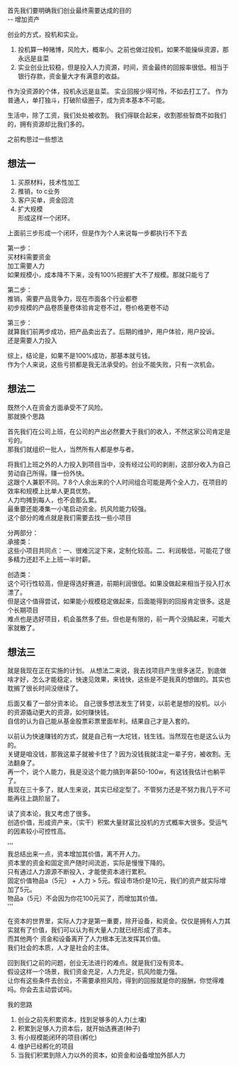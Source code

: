 首先我们要明确我们创业最终需要达成的目的  
-- 增加资产  

创业的方式，投机和实业。  
1. 投机算一种赌博，风险大，概率小。之前也做过投机，如果不能操纵资源，那永远是韭菜  
2. 实业创业比较稳，但是投入人力资源，时间，资金最终的回报率很低。相当于银行存款，资金量大才有满意的收益。  



作为没资源的个体，投机永远是韭菜。 实业回报少得可怜，不如去打工了。
作为普通人，单打独斗，打破阶级圈子，成为资本基本不可能。

生活中，除了工资，我们处处被收割。
我们得联合起来，收割那些智商不如我们的，拥有资源却比我们多的。


之前构思过一些想法  
## 想法一
1. 买原材料，技术性加工  
2. 推销，to c业务  
3. 客户买单，资金回流  
4. 扩大规模  
形成这样一个闭环。  

上面前三步形成一个闭环，但是作为个人来说每一步都执行不下去  

第一步：  
买材料需要资金  
加工需要人力  
如果规模小，成本降不下来，没有100%把握扩大不了规模。那就只能亏了  

第二步：  
推销，需要产品竞争力，现在市面各个行业都卷  
初步规模的产品卷质量卷体验肯定卷不过，卷价格更卷不动  

第三步：    
就算我们前两步成功，把产品卖出去了。后期的维护，用户体验，用户投诉。  
还是需要人力投入  

综上，结论是，如果不是100%成功，那基本就亏钱。  
作为个人来说，这些亏损都是我无法承受的。创业不能失败，只有一次机会。  

## 想法二
既然个人在资金方面承受不了风险。  
那就换个思路  

首先我们在公司上班，在公司的产出必然要大于我们的收入，不然这家公司肯定是亏的。  
那我们就组织一批人，当然所有人都是参与者。  

将我们上班之外的人力投入到项目当中，没有经过公司的剥削，这部分收入为自己劳动自己所得。赚一份外快。  
这跟个人兼职不同。7 8个人余出来的个人时间组合可能是两个全人力，在项目的效率和规模上比单人更具优势。  
人力均摊到每人，也不会那么累。  
最重要还能凑集一小笔启动资金。抗风险能力较强。  
这个部分的难点就是我们需要去找一些小项目  

分两部分：  
承接类：  
这些小项目共同点：一、很难沉淀下来，定制化较高。二、利润极低，可能花了很多精力还赶不上上班一半时薪。  

创造类：  
这个可行性较高，但是得选好赛道，前期利润很低。如果没做起来相当于投入打水漂了。  
但是这个值得尝试，如果能小规模稳定做起来，后面能得到的回报肯定很多。这是个长期项目  
难点也是选好项目，机会虽然多了些。但也是有限的，前一两个没搞起来，可能大家就散了。  

## 想法三
就是我现在正在实施的计划。
从想法二来说，我去找项目产生很多迷茫，到底做啥才好，怎么才能稳定，快速见效果，来钱快，这些是不是我真的想做的。其实也耽搁了很长时间没继续了。

后面又看了一部分资本论。
自己很多想法发生了转变，以前老是想的投机。以小的资源撬动更大的资源，如何赚快钱。  
自信的认为自己能从基金股票彩票里面牟利。结果自己才是入套的。  

以前认为快速赚钱的方式，就是自己有一大坨钱，钱生钱。当然现在也是这么认为的。  
关键是咱没钱，那我这辈子就被卡住了？因为没钱我就注定一辈子穷，被收割。无法翻身了。  
再一个，说个人能力，我是没这个能力搞到年薪50-100w，有这钱我估计也躺平了。  
我现在三十多了，就人生来说，其实已经定型了。不管努力还是不努力我几乎不可能再往上跳阶层了。  

读了资本论，我又考虑了很多。  
创造价值，形成资产来，（实干）积累大量财富比投机的方式概率大很多。受运气的因素较小可控性高。  

'''  
我总结出来一点，资本增加其价值，离不开人力。  
资本里的资金和固定资产随时间流逝，实际是慢慢下降的。  
只有通过人力源源不断投入，才能使资本进行累积。  
固定价值物品a（5元） + 人力 > 5元。假设市场价是10元，我们的资产就实际增加了5元。    
物品a（5元）不会因为你花100元买了，而增加其价值。  
'''  

在资本的世界里，实际人力才是第一重要，除开设备，和资金。仅仅是拥有人力其实就有了价值，我们可以认为有大量人力就已经形成了资本。  
而其他两个 资金和设备离开了人力根本无法发挥其价值。  
我们社会的本质，人才是社会的主体。  

回到我们之前的问题，创业无法进行的难点。就是我们没有资本。  
假设这样一个场景，我们资金充足，人力充足，抗风险能力强。  
让你有这些条件去创业，不需要承担风险，得到的回报就是你的报酬，你觉得难吗。你会去主动尝试吗。  

我的思路  
1. 创业之前先积累资本，找到足够多的人力(土壤)  
2. 积累到足够人力资本后，就开始选赛道(种子)  
3. 有小规模能闭环的项目(孵化)  
4. 维护已经孵化的项目  
5. 当我们积累到除人力以外的资本，如资金和设备增加外部人力  
